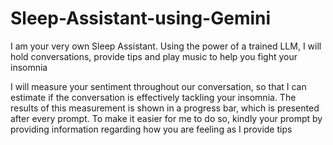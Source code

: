 # Sleep-Assistant-using-Gemini
I am your very own Sleep Assistant. Using the power of a trained LLM, I will hold conversations, provide tips and play music to help you fight your insomnia

I will measure your sentiment throughout our conversation, so that I can estimate if the conversation is effectively tackling your insomnia. The results of this measurement is shown in a progress bar, which is presented after every prompt. To make it easier for me to do so, kindly your prompt by providing information regarding how you are feeling as I provide tips
